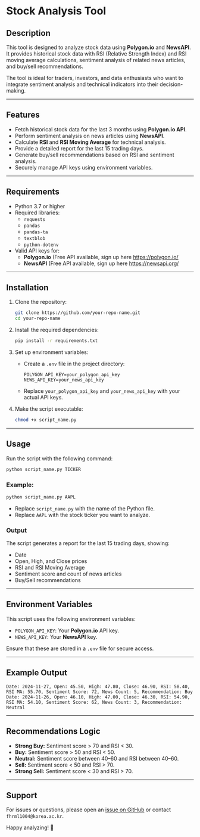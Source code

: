 # Stock Analysis Tool

## Description
This tool is designed to analyze stock data using **Polygon.io** and **NewsAPI**. It provides historical stock data with RSI (Relative Strength Index) and RSI moving average calculations, sentiment analysis of related news articles, and buy/sell recommendations.

The tool is ideal for traders, investors, and data enthusiasts who want to integrate sentiment analysis and technical indicators into their decision-making.

---

## Features
- Fetch historical stock data for the last 3 months using **Polygon.io API**.
- Perform sentiment analysis on news articles using **NewsAPI**.
- Calculate **RSI** and **RSI Moving Average** for technical analysis.
- Provide a detailed report for the last 15 trading days.
- Generate buy/sell recommendations based on RSI and sentiment analysis.
- Securely manage API keys using environment variables.

---

## Requirements
- Python 3.7 or higher
- Required libraries:
  - `requests`
  - `pandas`
  - `pandas-ta`
  - `textblob`
  - `python-dotenv`
- Valid API keys for:
  - **Polygon.io** (Free API available, sign up here https://polygon.io/
  - **NewsAPI** (Free API available, sign up here https://newsapi.org/

---

## Installation

1. Clone the repository:
   ```bash
   git clone https://github.com/your-repo-name.git
   cd your-repo-name
   ```

2. Install the required dependencies:
   ```bash
   pip install -r requirements.txt
   ```

3. Set up environment variables:
   - Create a `.env` file in the project directory:
     ```env
     POLYGON_API_KEY=your_polygon_api_key
     NEWS_API_KEY=your_news_api_key
     ```
   - Replace `your_polygon_api_key` and `your_news_api_key` with your actual API keys.

4. Make the script executable:
   ```bash
   chmod +x script_name.py
   ```

---

## Usage

Run the script with the following command:
```bash
python script_name.py TICKER
```

### Example:
```bash
python script_name.py AAPL
```

- Replace `script_name.py` with the name of the Python file.
- Replace `AAPL` with the stock ticker you want to analyze.

### Output
The script generates a report for the last 15 trading days, showing:
- Date
- Open, High, and Close prices
- RSI and RSI Moving Average
- Sentiment score and count of news articles
- Buy/Sell recommendations

---

## Environment Variables

This script uses the following environment variables:
- `POLYGON_API_KEY`: Your **Polygon.io** API key.
- `NEWS_API_KEY`: Your **NewsAPI** key.

Ensure that these are stored in a `.env` file for secure access.

---

## Example Output

```
Date: 2024-11-27, Open: 45.50, High: 47.80, Close: 46.90, RSI: 58.40, RSI MA: 55.70, Sentiment Score: 72, News Count: 5, Recommendation: Buy
Date: 2024-11-26, Open: 46.10, High: 47.00, Close: 46.30, RSI: 54.90, RSI MA: 54.10, Sentiment Score: 62, News Count: 3, Recommendation: Neutral
```

---

## Recommendations Logic

- **Strong Buy:** Sentiment score > 70 and RSI < 30.
- **Buy:** Sentiment score > 50 and RSI < 50.
- **Neutral:** Sentiment score between 40–60 and RSI between 40–60.
- **Sell:** Sentiment score < 50 and RSI > 70.
- **Strong Sell:** Sentiment score < 30 and RSI > 70.

---

## Support

For issues or questions, please open an [issue on GitHub](https://github.com/your-repo-name/issues) or contact `fhrml1004@korea.ac.kr`.

Happy analyzing! 🚀
